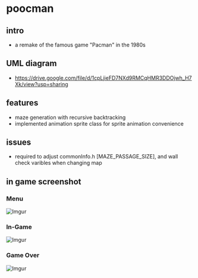 # poocman

## intro
- a remake of the famous game "Pacman" in the 1980s

## UML diagram
- https://drive.google.com/file/d/1cpLjieFD7NXd9RMCqHMR3DDOjwh_H7Xk/view?usp=sharing


## features
- maze generation with recursive backtracking
- implemented animation sprite class for sprite animation convenience

## issues
- required to adjust commonInfo.h [MAZE_PASSAGE_SIZE], and wall check varibles when changing map

## in game screenshot

### Menu 
![Imgur](https://i.imgur.com/Hve5uR9.png)

### In-Game
![Imgur](https://i.imgur.com/m9ThdIe.png)

### Game Over
![Imgur](https://i.imgur.com/XiSaXcL.png)
